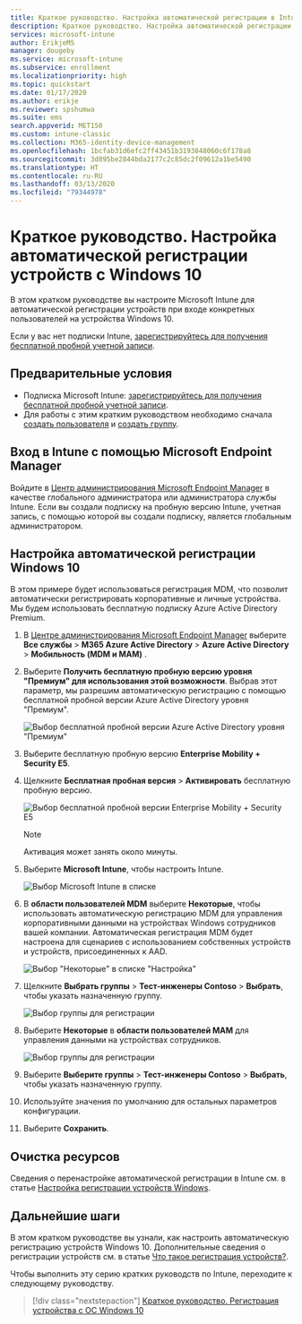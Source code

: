 ```yaml
---
title: Краткое руководство. Настройка автоматической регистрации в Intune
description: Краткое руководство. Настройка автоматической регистрации устройств Windows 10 в Intune.
services: microsoft-intune
author: ErikjeMS
manager: dougeby
ms.service: microsoft-intune
ms.subservice: enrollment
ms.localizationpriority: high
ms.topic: quickstart
ms.date: 01/17/2020
ms.author: erikje
ms.reviewer: spshumwa
ms.suite: ems
search.appverid: MET150
ms.custom: intune-classic
ms.collection: M365-identity-device-management
ms.openlocfilehash: 1bcfab31d6efc2ff43451b3193848060c6f178a8
ms.sourcegitcommit: 3d895be2844bda2177c2c85dc2f09612a1be5490
ms.translationtype: HT
ms.contentlocale: ru-RU
ms.lasthandoff: 03/13/2020
ms.locfileid: "79344978"
---
```

# <a name="quickstart-set-up-automatic-enrollment-for-windows-10-devices"></a>Краткое руководство. Настройка автоматической регистрации устройств с Windows 10

В этом кратком руководстве вы настроите Microsoft Intune для автоматической регистрации устройств при входе конкретных пользователей на устройства Windows 10.

Если у вас нет подписки Intune, [зарегистрируйтесь для получения бесплатной пробной учетной записи](../fundamentals/free-trial-sign-up.md).

## <a name="prerequisites"></a>Предварительные условия

- Подписка Microsoft Intune: [зарегистрируйтесь для получения бесплатной пробной учетной записи](../fundamentals/free-trial-sign-up.md).
- Для работы с этим кратким руководством необходимо сначала [создать пользователя](../fundamentals/quickstart-create-user.md) и [создать группу](../fundamentals/quickstart-create-group.md).

## <a name="sign-in-to-intune-in-the-microsoft-endpoint-manager"></a>Вход в Intune с помощью Microsoft Endpoint Manager

Войдите в [Центр администрирования Microsoft Endpoint Manager](https://go.microsoft.com/fwlink/?linkid=2109431) в качестве глобального администратора или администратора службы Intune. Если вы создали подписку на пробную версию Intune, учетная запись, с помощью которой вы создали подписку, является глобальным администратором.

## <a name="set-up-windows-10-automatic-enrollment"></a>Настройка автоматической регистрации Windows 10

В этом примере будет использоваться регистрация MDM, что позволит автоматически регистрировать корпоративные и личные устройства. Мы будем использовать бесплатную подписку Azure Active Directory Premium.

1. В [Центре администрирования Microsoft Endpoint Manager](https://go.microsoft.com/fwlink/?linkid=2109431) выберите **Все службы** > **M365 Azure Active Directory** > **Azure Active Directory** > **Мобильность (MDM и MAM)** .
2. Выберите **Получить бесплатную пробную версию уровня "Премиум" для использования этой возможности**. Выбрав этот параметр, мы разрешим автоматическую регистрацию с помощью бесплатной пробной версии Azure Active Directory уровня "Премиум". 

    ![Выбор бесплатной пробной версии Azure Active Directory уровня "Премиум"](./media/quickstart-setup-auto-enrollment/quickstart-setup-auto-enrollment-01.png)

3. Выберите бесплатную пробную версию **Enterprise Mobility + Security E5**. 
4. Щелкните **Бесплатная пробная версия** > **Активировать** бесплатную пробную версию.

    ![Выбор бесплатной пробной версии Enterprise Mobility + Security E5](./media/quickstart-setup-auto-enrollment/quickstart-setup-auto-enrollment-02.png)

    > [!NOTE]
    > Активация может занять около минуты. 

3. Выберите **Microsoft Intune**, чтобы настроить Intune. 

    ![Выбор Microsoft Intune в списке](./media/quickstart-setup-auto-enrollment/quickstart-setup-auto-enrollment-03.png)

4. В **области пользователей MDM** выберите **Некоторые**, чтобы использовать автоматическую регистрацию MDM для управления корпоративными данными на устройствах Windows сотрудников вашей компании. Автоматическая регистрация MDM будет настроена для сценариев с использованием собственных устройств и устройств, присоединенных к AAD.

    ![Выбор "Некоторые" в списке "Настройка"](./media/quickstart-setup-auto-enrollment/quickstart-setup-auto-enrollment-04.png)

5. Щелкните **Выбрать группы** > **Тест-инженеры Contoso** > **Выбрать**, чтобы указать назначенную группу.

    ![Выбор группы для регистрации](./media/quickstart-setup-auto-enrollment/quickstart-setup-auto-enrollment-05.png)

6. Выберите **Некоторые** в **области пользователей MAM** для управления данными на устройствах сотрудников.

    ![Выбор группы для регистрации](./media/quickstart-setup-auto-enrollment/quickstart-setup-auto-enrollment-06.png)

7. Выберите **Выберите группы** > **Тест-инженеры Contoso** > **Выбрать**, чтобы указать назначенную группу. 
8. Используйте значения по умолчанию для остальных параметров конфигурации.
9. Выберите **Сохранить**.

## <a name="clean-up-resources"></a>Очистка ресурсов

Сведения о перенастройке автоматической регистрации в Intune см. в статье [Настройка регистрации устройств Windows](windows-enroll.md).

## <a name="next-steps"></a>Дальнейшие шаги

В этом кратком руководстве вы узнали, как настроить автоматическую регистрацию устройств Windows 10. Дополнительные сведения о регистрации устройств см. в статье [Что такое регистрация устройств?](device-enrollment.md).

Чтобы выполнить эту серию кратких руководств по Intune, переходите к следующему руководству.

> [!div class="nextstepaction"]
> [Краткое руководство. Регистрация устройства с ОС Windows 10](quickstart-enroll-windows-device.md)
